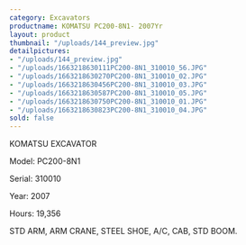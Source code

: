 ```yaml
---
category: Excavators
productname: KOMATSU PC200-8N1- 2007Yr
layout: product
thumbnail: "/uploads/144_preview.jpg"
detailpictures:
- "/uploads/144_preview.jpg"
- "/uploads/1663218630111PC200-8N1_310010_56.JPG"
- "/uploads/1663218630270PC200-8N1_310010_02.JPG"
- "/uploads/1663218630456PC200-8N1_310010_03.JPG"
- "/uploads/1663218630587PC200-8N1_310010_05.JPG"
- "/uploads/1663218630750PC200-8N1_310010_01.JPG"
- "/uploads/1663218630823PC200-8N1_310010_04.JPG"
sold: false
---
```


KOMATSU EXCAVATOR&nbsp;

Model: PC200-8N1

Serial: 310010

Year: 2007

Hours: 19,356

STD ARM, ARM CRANE, STEEL SHOE, A/C, CAB, STD BOOM.



